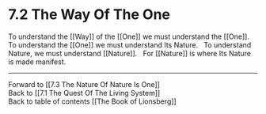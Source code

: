 # 7.2 The Way Of The One

To understand the [[Way]] of the [[One]] we must understand the [[One]]. 
 
To understand the [[One]] we must understand Its Nature. 
 
To understand Nature, we must understand [[Nature]]. 
 
For [[Nature]] is where Its Nature is made manifest. 

___

Forward to [[7.3 The Nature Of Nature Is One]]            
Back to [[7.1 The Quest Of The Living System]]            
Back to table of contents [[The Book of Lionsberg]]  
